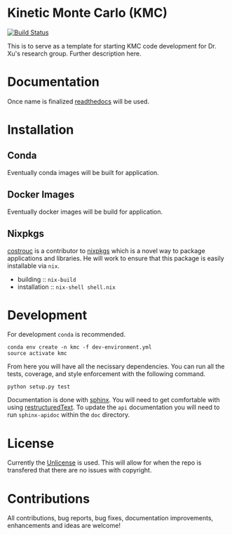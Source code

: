 # Kinetic Monte Carlo (KMC)

[![Build Status](https://travis-ci.org/costrouc/xu-kmc.svg?branch=master)](https://travis-ci.org/costrouc/xu-kmc)

This is to serve as a template for starting KMC code development for
Dr. Xu's research group. Further description here.

# Documentation

Once name is finalized [readthedocs](https://readthedocs.org/) will be
used.

# Installation

## Conda 

Eventually conda images will be built for application.

## Docker Images

Eventually docker images will be build for application.

## Nixpkgs

[costrouc](https://github.com/costrouc/) is a contributor to
[nixpkgs](https://github.com/NixOS/nixpkgs) which is a novel way to
package applications and libraries. He will work to ensure that this
package is easily installable via `nix`.

 - building :: `nix-build`
 - installation :: `nix-shell shell.nix`
 
# Development

For development `conda` is recommended.

```
conda env create -n kmc -f dev-environment.yml
source activate kmc
```

From here you will have all the necissary dependencies. You can run
all the tests, coverage, and style enforcement with the following command.

```
python setup.py test
```

Documentation is done with
[sphinx](http://www.sphinx-doc.org/en/stable/index.html). You will
need to get comfortable with using
[restructuredText](http://www.sphinx-doc.org/en/master/usage/restructuredtext/basics.html). To
update the `api` documentation you will need to run `sphinx-apidoc` within the `doc` directory.


# License

Currently the
[Unlicense](https://choosealicense.com/licenses/unlicense/) is
used. This will allow for when the repo is transfered that there are
no issues with copyright.

# Contributions

All contributions, bug reports, bug fixes, documentation improvements,
enhancements and ideas are welcome!


